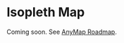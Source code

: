 Isopleth Map
===========

Coming soon. See [AnyMap Roadmap](http://anychart.com/products/anymap/roadmap/).
<!--
#Maps

* [Isopleth Map](#isopleth_map)
* [Data](#data)
* [Series and Points](#series_and_points)
 * [Points](#points)
 * [Series](#series) 
* [Technical construction](#technial_construction)
* [Advantages and Disadvantages](#advantages_and_disadvanteges)
 * [Advantages](#advantages)
 * [Disadvantages](#disadvantages)

*coming_soon*

## Isopleth Map

## Data

## Series and Points

### Points

### Series

## Technical Construction

## Advantages and Disadvantages

### Advantages

### Disadvantages

-->

